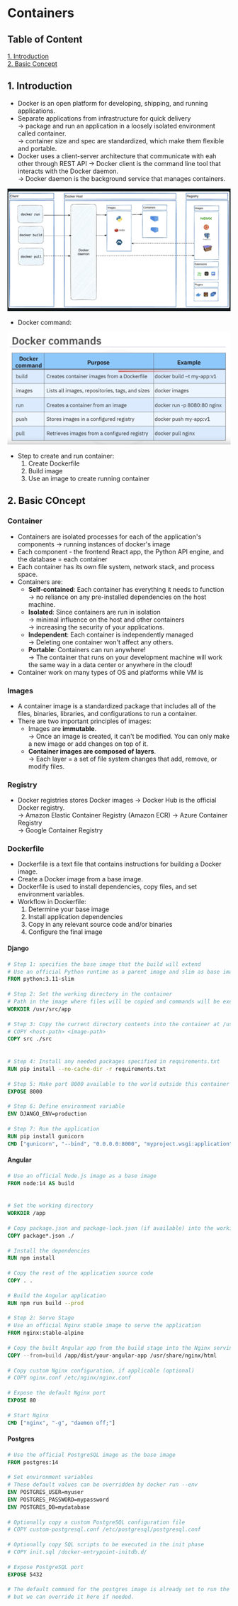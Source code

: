 # Containers
## Table of Content
[1. Introduction](#1-introduction)<br>
[2. Basic Concept](#2-basic-concept)<br>


## 1. Introduction
- Docker is an open platform for developing, shipping, and running applications.
- Separate applications from infrastructure for quick delivery <br>
    &rarr; package and run an application in a loosely isolated environment called container.<br>
    &rarr; container size and spec are standardized, which make them flexible and portable.<br>
- Docker uses a client-server architecture that communicate with eah other through REST API
    &rarr; Docker client is the command line tool that interacts with the Docker daemon.<br>
    &rarr; Docker daemon is the background service that manages containers.<br>

<img src="./assets/docker_architecture.png" alt="Docker architecture">



- Docker command:
<img src="./assets/docker_command.png" alt= "Docker Command">

- Step to create and run container:
    1. Create Dockerfile 
    2. Build image
    3. Use an image to create running container

## 2. Basic COncept
### Container
-  Containers are isolated processes for each of the application's components &rarr; running instances of docker's image
-  Each component - the frontend React app, the Python API engine, and the database = each container
-  Each container has its own file system, network stack, and process space.
- Containers are:
    - **Self-contained**: Each container has everything it needs to function <br>
        &rarr; no reliance on any pre-installed dependencies on the host machine.
    - **Isolated**: Since containers are run in isolation <br>
        &rarr; minimal influence on the host and other containers<br>
        &rarr; increasing the security of your applications.<br>
    - **Independent**: Each container is independently managed <br>
        &rarr; Deleting one container won't affect any others. <br>
    - **Portable**: Containers can run anywhere! <br>
        &rarr; The container that runs on your development machine will work the same way in a data center or anywhere in the cloud!<br>
- Container work on many types of OS and platforms while VM is 
### Images
-  A container image is a standardized package that includes all of the files, binaries, libraries, and configurations to run a container.
- There are two important principles of images:
    - Images are **immutable**. <br>
        &rarr; Once an image is created, it can't be modified. You can only make a new image or add changes on top of it.
    - **Container images are composed of layers**. <br>
        &rarr; Each layer = a set of file system changes that add, remove, or modify files.
### Registry
- Docker registries stores Docker images
    &rarr; Docker Hub is the official Docker registry. <br>
    &rarr; Amazon Elastic Container Registry (Amazon ECR)
    &rarr; Azure Container Registry <br>
    &rarr; Google Container Registry<br>
### Dockerfile
- Dockerfile is a text file that contains instructions for building a Docker image.
- Create a Docker image from a base image.
- Dockerfile is used to install dependencies, copy files, and set environment variables.
- Workflow in Dockerfile:
    1. Determine your base image
    2. Install application dependencies
    3. Copy in any relevant source code and/or binaries
    4. Configure the final image

#### Django
```dockerfile
# Step 1: specifies the base image that the build will extend
# Use an official Python runtime as a parent image and slim as base image type
FROM python:3.11-slim

# Step 2: Set the working directory in the container
# Path in the image where files will be copied and commands will be executed.
WORKDIR /usr/src/app

# Step 3: Copy the current directory contents into the container at /usr/src
# COPY <host-path> <image-path>
COPY src ./src


# Step 4: Install any needed packages specified in requirements.txt
RUN pip install --no-cache-dir -r requirements.txt

# Step 5: Make port 8000 available to the world outside this container
EXPOSE 8000

# Step 6: Define environment variable
ENV DJANGO_ENV=production

# Step 7: Run the application
RUN pip install gunicorn
CMD ["gunicorn", "--bind", "0.0.0.0:8000", "myproject.wsgi:application"]
```

#### Angular
```dockerfile
# Use an official Node.js image as a base image
FROM node:14 AS build


# Set the working directory
WORKDIR /app

# Copy package.json and package-lock.json (if available) into the working directory
COPY package*.json ./

# Install the dependencies
RUN npm install

# Copy the rest of the application source code
COPY . .

# Build the Angular application
RUN npm run build --prod

# Step 2: Serve Stage
# Use an official Nginx stable image to serve the application
FROM nginx:stable-alpine

# Copy the built Angular app from the build stage into the Nginx serving directory
COPY --from=build /app/dist/your-angular-app /usr/share/nginx/html

# Copy custom Nginx configuration, if applicable (optional)
# COPY nginx.conf /etc/nginx/nginx.conf

# Expose the default Nginx port
EXPOSE 80

# Start Nginx
CMD ["nginx", "-g", "daemon off;"]
```

#### Postgres
```dockerfile
# Use the official PostgreSQL image as the base image
FROM postgres:14

# Set environment variables
# These default values can be overridden by docker run --env
ENV POSTGRES_USER=myuser
ENV POSTGRES_PASSWORD=mypassword
ENV POSTGRES_DB=mydatabase

# Optionally copy a custom PostgreSQL configuration file 
# COPY custom-postgresql.conf /etc/postgresql/postgresql.conf

# Optionally copy SQL scripts to be executed in the init phase
# COPY init.sql /docker-entrypoint-initdb.d/

# Expose PostgreSQL port
EXPOSE 5432

# The default command for the postgres image is already set to run the server,
# but we can override it here if needed.
```